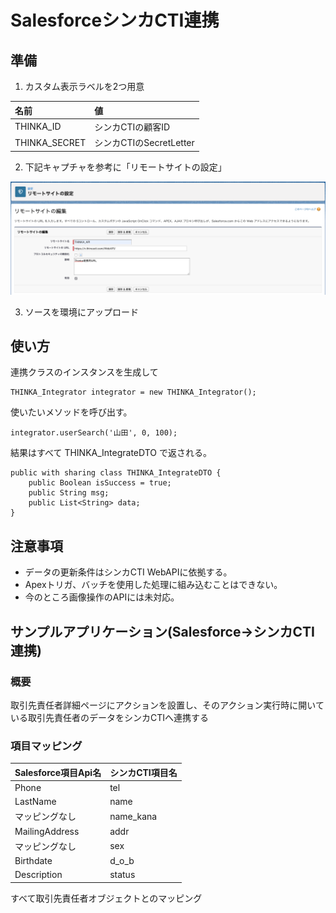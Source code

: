 # SalesforceシンカCTI連携
## 準備
1. カスタム表示ラベルを2つ用意  

|名前|値|
|:----|:----|
|THINKA_ID|シンカCTIの顧客ID|
|THINKA_SECRET|シンカCTIのSecretLetter|

2. 下記キャプチャを参考に「リモートサイトの設定」  
  
![リモートサイトの設定](./remote_site_setting.png)

3. ソースを環境にアップロード  

## 使い方
連携クラスのインスタンスを生成して
```Apex
THINKA_Integrator integrator = new THINKA_Integrator();
```
使いたいメソッドを呼び出す。
```Apex
integrator.userSearch('山田', 0, 100);
```
結果はすべて THINKA_IntegrateDTO で返される。
```Apex:THINKA_IntegrateDTO
public with sharing class THINKA_IntegrateDTO {
    public Boolean isSuccess = true;
    public String msg;
    public List<String> data;
}
```

## 注意事項
- データの更新条件はシンカCTI WebAPIに依拠する。
- Apexトリガ、バッチを使用した処理に組み込むことはできない。
- 今のところ画像操作のAPIには未対応。

## サンプルアプリケーション(Salesforce->シンカCTI連携)
### 概要
取引先責任者詳細ページにアクションを設置し、そのアクション実行時に開いている取引先責任者のデータをシンカCTIへ連携する
### 項目マッピング

|Salesforce項目Api名|シンカCTI項目名|
|:----|:----|
|Phone|tel|
|LastName|name|
|マッピングなし|name_kana|
|MailingAddress|addr|
|マッピングなし|sex|
|Birthdate|d_o_b|
|Description|status|

すべて取引先責任者オブジェクトとのマッピング
